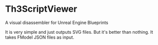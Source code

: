 # Th3ScriptViewer
A visual disassembler for Unreal Engine Blueprints

It is very simple and just outputs SVG files. But it's better than nothing. It takes FModel JSON files as input.
